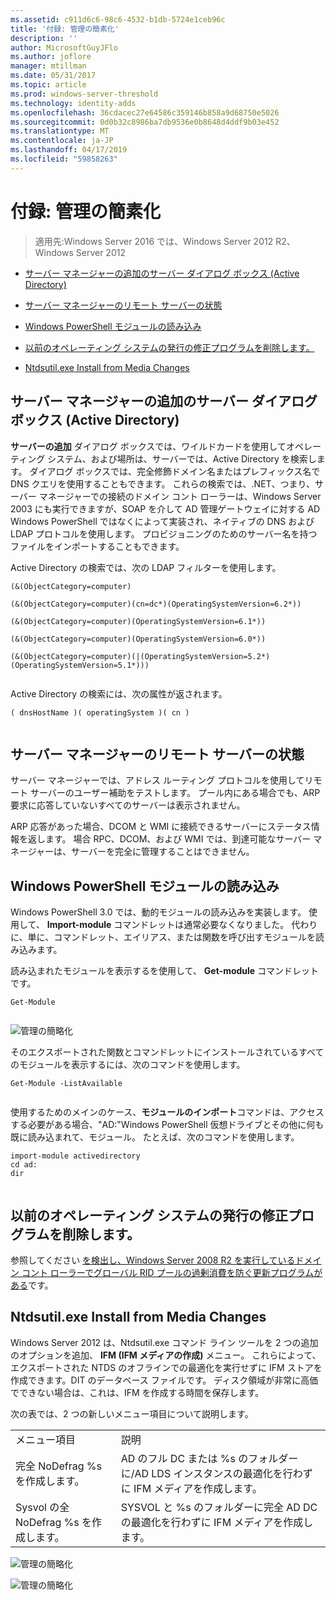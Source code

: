 ```yaml
---
ms.assetid: c911d6c6-98c6-4532-b1db-5724e1ceb96c
title: '付録: 管理の簡素化'
description: ''
author: MicrosoftGuyJFlo
ms.author: joflore
manager: mtillman
ms.date: 05/31/2017
ms.topic: article
ms.prod: windows-server-threshold
ms.technology: identity-adds
ms.openlocfilehash: 36cdacec27e64586c359146b858a9d68750e5026
ms.sourcegitcommit: 0d0b32c8986ba7db9536e0b8648d4ddf9b03e452
ms.translationtype: MT
ms.contentlocale: ja-JP
ms.lasthandoff: 04/17/2019
ms.locfileid: "59858263"
---
```

# <a name="simplified-administration-appendix"></a>付録: 管理の簡素化

>適用先:Windows Server 2016 では、Windows Server 2012 R2、Windows Server 2012

  
-   [サーバー マネージャーの追加のサーバー ダイアログ ボックス (Active Directory)](../../ad-ds/deploy/Simplified-Administration-Appendix.md#BKMK_AddServers)  
  
-   [サーバー マネージャーのリモート サーバーの状態](../../ad-ds/deploy/Simplified-Administration-Appendix.md#BKMK_ServerMgrStatus)  
  
-   [Windows PowerShell モジュールの読み込み](../../ad-ds/deploy/Simplified-Administration-Appendix.md#BKMK_PSLoadModule)  
  
-   [以前のオペレーティング システムの発行の修正プログラムを削除します。](../../ad-ds/deploy/Simplified-Administration-Appendix.md#BKMK_Rid)  
  
-   [Ntdsutil.exe Install from Media Changes](../../ad-ds/deploy/Simplified-Administration-Appendix.md#BKMK_IFM)  
  
## <a name="BKMK_AddServers"></a>サーバー マネージャーの追加のサーバー ダイアログ ボックス (Active Directory)  

**サーバーの追加** ダイアログ ボックスでは、ワイルドカードを使用してオペレーティング システム、および場所は、サーバーでは、Active Directory を検索します。 ダイアログ ボックスでは、完全修飾ドメイン名またはプレフィックス名で DNS クエリを使用することもできます。 これらの検索では、.NET、つまり、サーバー マネージャーでの接続のドメイン コント ローラーは、Windows Server 2003 にも実行できますが、SOAP を介して AD 管理ゲートウェイに対する AD Windows PowerShell ではなくによって実装され、ネイティブの DNS および LDAP プロトコルを使用します。 プロビジョニングのためのサーバー名を持つファイルをインポートすることもできます。  
  
Active Directory の検索では、次の LDAP フィルターを使用します。  
  
```  
(&(ObjectCategory=computer)  
  
(&(ObjectCategory=computer)(cn=dc*)(OperatingSystemVersion=6.2*))  
  
(&(ObjectCategory=computer)(OperatingSystemVersion=6.1*))  
  
(&(ObjectCategory=computer)(OperatingSystemVersion=6.0*))  
  
(&(ObjectCategory=computer)(|(OperatingSystemVersion=5.2*)(OperatingSystemVersion=5.1*)))  
  
```  
  
Active Directory の検索には、次の属性が返されます。  
  
```  
( dnsHostName )( operatingSystem )( cn )  
  
```  
  
## <a name="BKMK_ServerMgrStatus"></a>サーバー マネージャーのリモート サーバーの状態  
サーバー マネージャーでは、アドレス ルーティング プロトコルを使用してリモート サーバーのユーザー補助をテストします。 プール内にある場合でも、ARP 要求に応答していないすべてのサーバーは表示されません。  
  
ARP 応答があった場合、DCOM と WMI に接続できるサーバーにステータス情報を返します。 場合 RPC、DCOM、および WMI では、到達可能なサーバー マネージャーは、サーバーを完全に管理することはできません。  
  
## <a name="BKMK_PSLoadModule"></a>Windows PowerShell モジュールの読み込み  
Windows PowerShell 3.0 では、動的モジュールの読み込みを実装します。 使用して、 **Import-module** コマンドレットは通常必要なくなりました。 代わりに、単に、コマンドレット、エイリアス、または関数を呼び出すモジュールを読み込みます。  
  
読み込まれたモジュールを表示するを使用して、 **Get-module** コマンドレットです。  
  
```  
Get-Module  
  
```  
  
![管理の簡略化](media/Simplified-Administration-Appendix/ADDS_PSGetModule.gif)  
  
そのエクスポートされた関数とコマンドレットにインストールされているすべてのモジュールを表示するには、次のコマンドを使用します。  
  
```  
Get-Module -ListAvailable  
  
```  
  
使用するためのメインのケース、**モジュールのインポート**コマンドは、アクセスする必要がある場合、"AD:"Windows PowerShell 仮想ドライブとその他に何も既に読み込まれて、モジュール。 たとえば、次のコマンドを使用します。  
  
```  
import-module activedirectory  
cd ad:  
dir  
  
```  
  
## <a name="BKMK_Rid"></a>以前のオペレーティング システムの発行の修正プログラムを削除します。  
参照してください [を検出し、Windows Server 2008 R2 を実行しているドメイン コント ローラーでグローバル RID プールの過剰消費を防ぐ更新プログラムがある](https://support.microsoft.com/kb/2618669)です。  
  
## <a name="BKMK_IFM"></a>Ntdsutil.exe Install from Media Changes  
Windows Server 2012 は、Ntdsutil.exe コマンド ライン ツールを 2 つの追加のオプションを追加、 **IFM (IFM メディアの作成)** メニュー。 これらによって、エクスポートされた NTDS のオフラインでの最適化を実行せずに IFM ストアを作成できます。DIT のデータベース ファイルです。 ディスク領域が非常に高価でできない場合は、これは、IFM を作成する時間を保存します。  
  
次の表では、2 つの新しいメニュー項目について説明します。  
  
|||  
|-|-|  
|メニュー項目|説明|  
|完全 NoDefrag %s を作成します。|AD のフル DC または %s のフォルダーに/AD LDS インスタンスの最適化を行わずに IFM メディアを作成します。|  
|Sysvol の全 NoDefrag %s を作成します。|SYSVOL と %s のフォルダーに完全 AD DC の最適化を行わずに IFM メディアを作成します。|  
  
![管理の簡略化](media/Simplified-Administration-Appendix/ADDS_PSIFM.png)  
  
![管理の簡略化](media/Simplified-Administration-Appendix/ADDS_PSIFMComplete.gif)  
  


